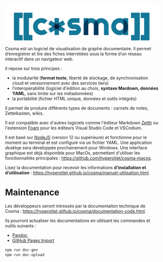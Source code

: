 ![logo de Cosma](template/cosmalogo.svg)

Cosma est un logiciel de visualisation de graphe documentaire. Il permet d’enregistrer et lire des fiches interreliées sous la forme d’un réseau interactif dans un navigateur web.

<!-- Capture d'écran -->

Il repose sur trois principes :

- la modularité (**format texte**, liberté de stockage, de synchronisation cloud et versionnement avec des services tiers)
- l’interopérabilité (logiciel d'édition au choix, **syntaxe Mardown, données YAML**, sans limite sur les métadonnées)
- la portabilité (fichier HTML unique, données et outils intégrés)

Il permet de produire différents types de documents : carnets de notes, Zettelkasten, wikis.

Il est compatible avec d'autres logiciels comme l'éditeur Markdown [Zettlr](https://zettlr.com) ou l'extension [Foam](https://foambubble.github.io/foam/) pour les éditeurs Visual Studio Code et VSCodium.

Il est basé sur [NodeJS](https://nodejs.org/fr/) (version 12 ou supérieure) et fonctionne pour le moment au terminal et est configuré via un fichier YAML. Une application *desktop* sera développée prochainement pour Windows. Une interface graphique est déjà disponible pour MacOs, permettant d'utiliser les fonctionnalités principales : https://github.com/hyperotlet/cosma-macos.

Lisez la documentation pour recevoir les informations **d’installation et d’utilisation** : https://hyperotlet.github.io/cosma/manuel-utilisation.html.

# Maintenance

Les développeurs seront intressés par la documentaiton technique de Cosma : https://hyperotlet.github.io/cosma/documentation-code.html.

Ils pourront actualiser les documentations en utilisant les commandes et outils suivants :

- [Pandoc](https://pandoc.org/)
- [GitHub Pages Import](https://github.com/c-w/ghp-import)

```
npm run doc-gen
npm run doc-upload
```